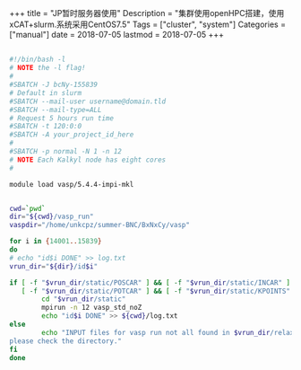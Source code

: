 +++
title = "JP暂时服务器使用"
Description = "集群使用openHPC搭建，使用xCAT+slurm.系统采用CentOS7.5"
Tags = ["cluster", "system"]
Categories = ["manual"]
date = 2018-07-05
lastmod = 2018-07-05
+++

##

```bash
#!/bin/bash -l
# NOTE the -l flag!
#
#SBATCH -J bcNy-155839
# Default in slurm
#SBATCH --mail-user username@domain.tld
#SBATCH --mail-type=ALL
# Request 5 hours run time
#SBATCH -t 120:0:0
#SBATCH -A your_project_id_here
#
#SBATCH -p normal -N 1 -n 12
# NOTE Each Kalkyl node has eight cores
#

module load vasp/5.4.4-impi-mkl


cwd=`pwd`
dir="${cwd}/vasp_run"
vaspdir="/home/unkcpz/summer-BNC/BxNxCy/vasp"

for i in {14001..15839}
do
# echo "id$i DONE" >> log.txt
vrun_dir="${dir}/id$i"

if [ -f "$vrun_dir/static/POSCAR" ] && [ -f "$vrun_dir/static/INCAR" ] && \                                   
   [ -f "$vrun_dir/static/POTCAR" ] && [ -f "$vrun_dir/static/KPOINTS" ]; then                                
        cd "$vrun_dir/static"
        mpirun -n 12 vasp_std_noZ
        echo "id$i DONE" >> ${cwd}/log.txt
else
        echo "INPUT files for vasp run not all found in $vrun_dir/relax, \                                    
please check the directory."
fi
done
```
